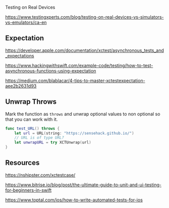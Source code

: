 

Testing on Real Devices

https://www.testingxperts.com/blog/testing-on-real-devices-vs-simulators-vs-emulators/ca-en


## Expectation

https://developer.apple.com/documentation/xctest/asynchronous_tests_and_expectations

https://www.hackingwithswift.com/example-code/testing/how-to-test-asynchronous-functions-using-expectation

https://medium.com/blablacar/4-tips-to-master-xctestexpectation-aee2b2631d93


## Unwrap Throws

Mark the function as `throws` and unwrap optional values to non optional so that you can work with it.

```swift
func test_URL() throws {
	let url = URL(string: "https://sensehack.github.io/")
	// URL is of type URL?
	let unwrapURL = try XCTUnwrap(url)					
}
```

## Resources

https://nshipster.com/xctestcase/

https://www.bitrise.io/blog/post/the-ultimate-guide-to-unit-and-ui-testing-for-beginners-in-swift


https://www.toptal.com/ios/how-to-write-automated-tests-for-ios